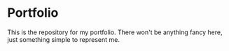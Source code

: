 # Portfolio
This is the repository for my portfolio. There won't be anything fancy here, just something simple to represent me.
